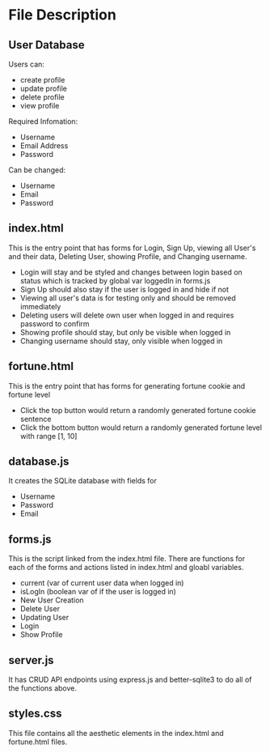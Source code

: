 # File Description

## User Database
Users can:
- create profile
- update profile
- delete profile
- view profile

Required Infomation:
- Username
- Email Address
- Password

Can be changed:
- Username 
- Email
- Password

## index.html
This is the entry point that has forms for Login, Sign Up, viewing all User's and their data, Deleting User, showing Profile, and Changing username.
- Login will stay and be styled and changes between login based on status which is tracked by global var loggedIn in forms.js
- Sign Up should also stay if the user is logged in and hide if not
- Viewing all user's data is for testing only and should be removed immediately
- Deleting users will delete own user when logged in and requires password to confirm
- Showing profile should stay, but only be visible when logged in
- Changing username should stay, only visible when logged in

## fortune.html
This is the entry point that has forms for generating fortune cookie and fortune level
- Click the top button would return a randomly generated fortune cookie sentence
- Click the bottom button would return a randomly generated fortune level with range [1, 10]

## database.js
It creates the SQLite database with fields for
- Username
- Password 
- Email

## forms.js
This is the script linked from the index.html file. There are functions for each of the forms and actions listed in index.html and gloabl variables.
- current (var of current user data when logged in)
- isLogIn (boolean var of if the user is logged in)
- New User Creation
- Delete User
- Updating User
- Login
- Show Profile

## server.js
It has CRUD API endpoints using express.js and better-sqlite3 to do all of the functions above.

## styles.css
This file contains all the aesthetic elements in the index.html and fortune.html files.
